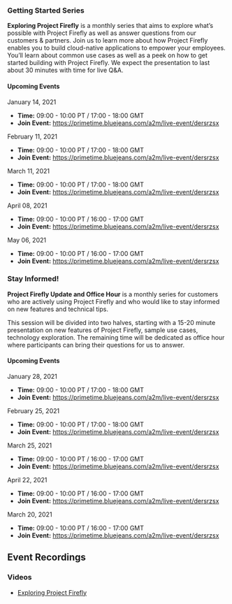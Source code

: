 
### Getting Started Series

**Exploring Project Firefly** is a monthly series that aims to explore what’s possible with Project Firefly as well as answer questions from our customers & partners. Join us to learn more about how Project Firefly enables you to build cloud-native applications to empower your employees. You’ll learn about common use cases as well as a peek on how to get started building with Project Firefly. We expect the presentation to last about 30 minutes with time for live Q&A.

#### Upcoming Events

January 14, 2021
- **Time:** 09:00 - 10:00 PT / 17:00 - 18:00 GMT
- **Join Event:** https://primetime.bluejeans.com/a2m/live-event/dersrzsx

February 11, 2021
- **Time:** 09:00 - 10:00 PT / 17:00 - 18:00 GMT
- **Join Event:** https://primetime.bluejeans.com/a2m/live-event/dersrzsx

March 11, 2021
- **Time:** 09:00 - 10:00 PT / 17:00 - 18:00 GMT
- **Join Event:** https://primetime.bluejeans.com/a2m/live-event/dersrzsx

April 08, 2021
- **Time:** 09:00 - 10:00 PT / 16:00 - 17:00 GMT
- **Join Event:** https://primetime.bluejeans.com/a2m/live-event/dersrzsx

May 06, 2021
- **Time:** 09:00 - 10:00 PT / 16:00 - 17:00 GMT
- **Join Event:** https://primetime.bluejeans.com/a2m/live-event/dersrzsx

### Stay Informed!

**Project Firefly Update and Office Hour** is a monthly series for customers who are actively using Project Firefly and who would like to stay informed on new features and technical tips. 

This session will be divided into two halves, starting with a 15-20 minute presentation on new features of Project Firefly, sample use cases, technology exploration. The remaining time will be dedicated as office hour where participants can bring their questions for us to answer.

#### Upcoming Events

January 28, 2021
- **Time:** 09:00 - 10:00 PT / 17:00 - 18:00 GMT
- **Join Event:** https://primetime.bluejeans.com/a2m/live-event/dersrzsx

February 25, 2021
- **Time:** 09:00 - 10:00 PT / 17:00 - 18:00 GMT
- **Join Event:** https://primetime.bluejeans.com/a2m/live-event/dersrzsx

March 25, 2021
- **Time:** 09:00 - 10:00 PT / 16:00 - 17:00 GMT
- **Join Event:** https://primetime.bluejeans.com/a2m/live-event/dersrzsx

April 22, 2021
- **Time:** 09:00 - 10:00 PT / 16:00 - 17:00 GMT
- **Join Event:** https://primetime.bluejeans.com/a2m/live-event/dersrzsx

March 20, 2021
- **Time:** 09:00 - 10:00 PT / 16:00 - 17:00 GMT
- **Join Event:** https://primetime.bluejeans.com/a2m/live-event/dersrzsx


## Event Recordings

### Videos

* [Exploring Project Firefly](https://youtu.be/kd2i50J9MZI)
